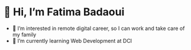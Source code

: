 # 👋 Hi, I’m Fatima Badaoui
- 👀 I’m interested in remote digital career, so I can work and take care of my family 
- 🌱 I’m currently learning Web Development at DCI

<!---
FatimaBadaoui/FatimaBadaoui is a ✨ special ✨ repository because its `README.md` (this file) appears on your GitHub profile.
You can click the Preview link to take a look at your changes.
--->
